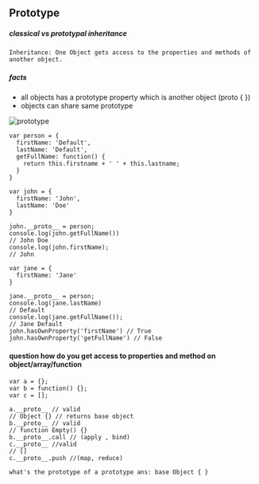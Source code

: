 ## Prototype

##### classical vs prototypal inheritance 

```Inheritance: One Object gets access to the properties and methods of another object.```

##### facts 
* all objects has a prototype property which is another object (proto { })
* objects can share same prototype

![prototype](proto_1.png)
```
var person = {
  firstName: 'Default',
  lastName: 'Default',
  getFullName: function() {
    return this.firstname + ' ' + this.lastname;
  }
}

var john = {
  firstName: 'John',
  lastName: 'Doe'
}

john.__proto__ = person;
console.log(john.getFullName())
// John Doe
console.log(john.firstName);
// John 

var jane = {
  firstName: 'Jane'
}

jane.__proto__ = person;
console.log(jane.lastName)
// Default
console.log(jane.getFullName());
// Jane Default
john.hasOwnProperty('firstName') // True
john.hasOwnProperty('getFullName') // False

```

#### question how do you get access to properties and method on object/array/function
```
var a = {};
var b = function() {};
var c = [];

a.__proto__ // valid
// Object {} // returns base object
b.__proto__ // valid
// function Empty() {}
b.__proto__.call // (apply , bind)
c.__proto__ //valid
// []
c.__proto__.push //(map, reduce)
```

```what's the prototype of a prototype ans: base Object { }```
